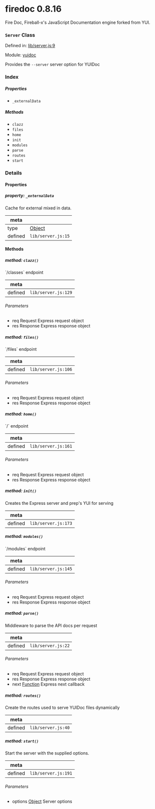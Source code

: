 
# firedoc 0.8.16

Fire Doc, Fireball-x&#x27;s JavaScript Documentation engine forked from YUI.

### `Server` Class


Defined in: [lib/server.js:9](../files/lib/server.js.js)

Module: [yuidoc](../modules/yuidoc.md)




Provides the `--server` server option for YUIDoc

### Index

##### Properties

  - `_externalData`



##### Methods

  - `clazz`
  - `files`
  - `home`
  - `init`
  - `modules`
  - `parse`
  - `routes`
  - `start`





### Details


#### Properties



##### property: `_externalData`

Cache for external mixed in data.

| meta |   |
|------|---|
| type | <a href="https://developer.mozilla.org/en/JavaScript/Reference/Global_Objects/Object" class="crosslink external" target="_blank">Object</a> |
| defined | `lib/server.js:15` |






<!-- Method Block -->
#### Methods


##### method: `clazz()`

&#x60;/classes&#x60; endpoint

| meta |   |
|------|---|
| defined | `lib/server.js:129` |

###### Parameters
- req Request Express request object
- res Response Express response object



##### method: `files()`

&#x60;/files&#x60; endpoint

| meta |   |
|------|---|
| defined | `lib/server.js:106` |

###### Parameters
- req Request Express request object
- res Response Express response object



##### method: `home()`

&#x60;/&#x60; endpoint

| meta |   |
|------|---|
| defined | `lib/server.js:161` |

###### Parameters
- req Request Express request object
- res Response Express response object



##### method: `init()`

Creates the Express server and prep&#x27;s YUI for serving

| meta |   |
|------|---|
| defined | `lib/server.js:173` |




##### method: `modules()`

&#x60;/modules&#x60; endpoint

| meta |   |
|------|---|
| defined | `lib/server.js:145` |

###### Parameters
- req Request Express request object
- res Response Express response object



##### method: `parse()`

Middleware to parse the API docs per request

| meta |   |
|------|---|
| defined | `lib/server.js:22` |

###### Parameters
- req Request Express request object
- res Response Express response object
- next <a href="https://developer.mozilla.org/en/JavaScript/Reference/Global_Objects/Function" class="crosslink external" target="_blank">Function</a> Express next callback



##### method: `routes()`

Create the routes used to serve YUIDoc files dynamically

| meta |   |
|------|---|
| defined | `lib/server.js:40` |




##### method: `start()`

Start the server with the supplied options.

| meta |   |
|------|---|
| defined | `lib/server.js:191` |

###### Parameters
- options <a href="https://developer.mozilla.org/en/JavaScript/Reference/Global_Objects/Object" class="crosslink external" target="_blank">Object</a> Server options




